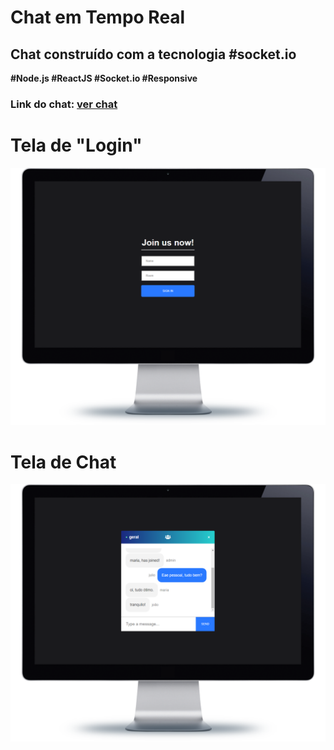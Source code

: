 # Chat em Tempo Real

## Chat construído com a tecnologia #socket.io

**#Node.js #ReactJS #Socket.io #Responsive**

### Link do chat: [ver chat](https://chat-real-time.netlify.app/)

# Tela de "Login"
![join](./readmeImages/join.png)

# Tela de Chat
![join](./readmeImages/chat.png)